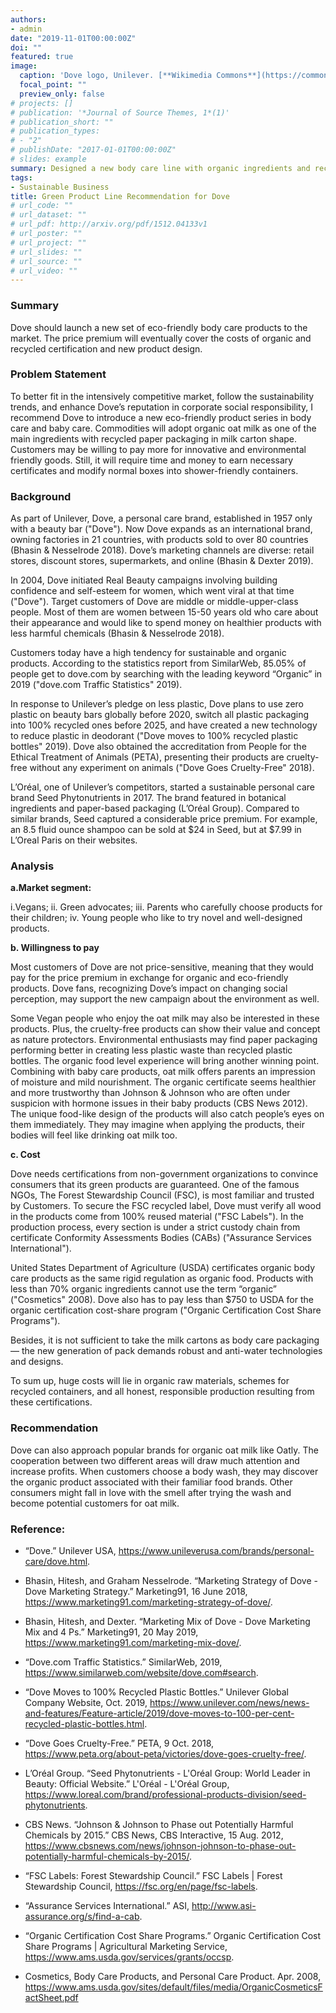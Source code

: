 ```yaml
---
authors:
- admin
date: "2019-11-01T00:00:00Z"
doi: ""
featured: true
image:
  caption: 'Dove logo, Unilever. [**Wikimedia Commons**](https://commons.wikimedia.org/wiki/File:Dove_logo.png)'
  focal_point: ""
  preview_only: false
# projects: []
# publication: '*Journal of Source Themes, 1*(1)'
# publication_short: ""
# publication_types:
# - "2"
# publishDate: "2017-01-01T00:00:00Z"
# slides: example
summary: Designed a new body care line with organic ingredients and recycled paper packages for Dove.
tags:
- Sustainable Business
title: Green Product Line Recommendation for Dove
# url_code: ""
# url_dataset: ""
# url_pdf: http://arxiv.org/pdf/1512.04133v1
# url_poster: ""
# url_project: ""
# url_slides: ""
# url_source: ""
# url_video: ""
---
```


### Summary

Dove should launch a new set of eco-friendly body care products to the market. The price premium will eventually cover the costs of organic and recycled certification and new product design.

### Problem Statement 

To better fit in the intensively competitive market, follow the sustainability trends, and enhance Dove’s reputation in corporate social responsibility, I recommend Dove to introduce a new eco-friendly product series in body care and baby care. Commodities will adopt organic oat milk as one of the main ingredients with recycled paper packaging in milk carton shape. Customers may be willing to pay more for innovative and environmental friendly goods. Still, it will require time and money to earn necessary certificates and modify normal boxes into shower-friendly containers. 

### Background 

As part of Unilever, Dove, a personal care brand, established in 1957 only with a beauty bar ("Dove"). Now Dove expands as an international brand, owning factories in 21 countries, with products sold to over 80 countries (Bhasin & Nesselrode 2018). Dove’s marketing channels are diverse: retail stores, discount stores, supermarkets, and online (Bhasin & Dexter 2019).

In 2004, Dove initiated Real Beauty campaigns involving building confidence and self-esteem for women, which went viral at that time ("Dove"). Target customers of Dove are middle or middle-upper-class people. Most of them are women between 15-50 years old who care about their appearance and would like to spend money on healthier products with less harmful chemicals (Bhasin & Nesselrode 2018). 

Customers today have a high tendency for sustainable and organic products. According to the statistics report from SimilarWeb, 85.05% of people get to dove.com by searching with the leading keyword “Organic” in 2019 ("dove.com Traffic Statistics" 2019). 

In response to Unilever’s pledge on less plastic, Dove plans to use zero plastic on beauty bars globally before 2020, switch all plastic packaging into 100% recycled ones before 2025, and have created a new technology to reduce plastic in deodorant ("Dove moves to 100% recycled plastic bottles" 2019). Dove also obtained the accreditation from People for the Ethical Treatment of Animals (PETA), presenting their products are cruelty-free without any experiment on animals ("Dove Goes Cruelty-Free" 2018). 

L’Oréal, one of Unilever’s competitors, started a sustainable personal care brand Seed Phytonutrients in 2017. The brand featured in botanical ingredients and paper-based packaging (L’Oréal Group). Compared to similar brands, Seed captured a considerable price premium. For example, an 8.5 fluid ounce shampoo can be sold at \$24 in Seed, but at \$7.99 in L’Oreal Paris on their websites.

### Analysis

**a.Market segment:** 

i.Vegans; 
ii. Green advocates; 
iii. Parents who carefully choose products for their children; 
iv. Young people who like to try novel and well-designed products.

**b. Willingness to pay**

Most customers of Dove are not price-sensitive, meaning that they would pay for the price premium in exchange for organic and eco-friendly products. Dove fans, recognizing Dove’s impact on changing social perception, may support the new campaign about the environment as well.

Some Vegan people who enjoy the oat milk may also be interested in these products. Plus, the cruelty-free products can show their value and concept as nature protectors. Environmental enthusiasts may find paper packaging performing better in creating less plastic waste than recycled plastic bottles. The organic food level experience will bring another winning point. Combining with baby care products, oat milk offers parents an impression of moisture and mild nourishment. The organic certificate seems healthier and more trustworthy than Johnson & Johnson who are often under suspicion with hormone issues in their baby products (CBS News 2012). The unique food-like design of the products will also catch people’s eyes on them immediately. They may imagine when applying the products, their bodies will feel like drinking oat milk too. 

**c. Cost**

Dove needs certifications from non-government organizations to convince consumers that its green products are guaranteed. One of the famous NGOs, The Forest Stewardship Council (FSC), is most familiar and trusted by Customers. To secure the FSC recycled label, Dove must verify all wood in the products come from 100% reused material ("FSC Labels"). In the production process, every section is under a strict custody chain from certificate Conformity Assessments Bodies (CABs) ("Assurance Services International"). 

United States Department of Agriculture (USDA) certificates organic body care products as the same rigid regulation as organic food. Products with less than 70% organic ingredients cannot use the term “organic” ("Cosmetics" 2008). Dove also has to pay less than $750 to USDA for the organic certification cost-share program ("Organic Certification Cost Share Programs").

Besides, it is not sufficient to take the milk cartons as body care packaging — the new generation of pack demands robust and anti-water technologies and designs. 

To sum up, huge costs will lie in organic raw materials, schemes for recycled containers, and all honest, responsible production resulting from these certifications.

### Recommendation

Dove can also approach popular brands for organic oat milk like Oatly. The cooperation between two different areas will draw much attention and increase profits. When customers choose a body wash, they may discover the organic product associated with their familiar food brands. Other consumers might fall in love with the smell after trying the wash and become potential customers for oat milk.




### Reference:

* “Dove.” Unilever USA, https://www.unileverusa.com/brands/personal-care/dove.html.

* Bhasin, Hitesh, and Graham Nesselrode. “Marketing Strategy of Dove - Dove Marketing Strategy.” Marketing91, 16 June 2018, https://www.marketing91.com/marketing-strategy-of-dove/.

* Bhasin, Hitesh, and Dexter. “Marketing Mix of Dove - Dove Marketing Mix and 4 Ps.” Marketing91, 20 May 2019, https://www.marketing91.com/marketing-mix-dove/.

* “Dove.com Traffic Statistics.” SimilarWeb, 2019, https://www.similarweb.com/website/dove.com#search.

* “Dove Moves to 100% Recycled Plastic Bottles.” Unilever Global Company Website, Oct. 2019, https://www.unilever.com/news/news-and-features/Feature-article/2019/dove-moves-to-100-per-cent-recycled-plastic-bottles.html.

* “Dove Goes Cruelty-Free.” PETA, 9 Oct. 2018, https://www.peta.org/about-peta/victories/dove-goes-cruelty-free/.

* L’Oréal Group. “Seed Phytonutrients - L'Oréal Group: World Leader in Beauty: Official Website.” L'Oréal - L'Oréal Group, https://www.loreal.com/brand/professional-products-division/seed-phytonutrients.

* CBS News. “Johnson & Johnson to Phase out Potentially Harmful Chemicals by 2015.” CBS News, CBS Interactive, 15 Aug. 2012, https://www.cbsnews.com/news/johnson-johnson-to-phase-out-potentially-harmful-chemicals-by-2015/.

* “FSC Labels: Forest Stewardship Council.” FSC Labels | Forest Stewardship Council, https://fsc.org/en/page/fsc-labels.

* “Assurance Services International.” ASI, http://www.asi-assurance.org/s/find-a-cab.

* “Organic Certification Cost Share Programs.” Organic Certification Cost Share Programs | Agricultural Marketing Service, https://www.ams.usda.gov/services/grants/occsp.

* Cosmetics, Body Care Products, and Personal Care Product. Apr. 2008, https://www.ams.usda.gov/sites/default/files/media/OrganicCosmeticsFactSheet.pdf
